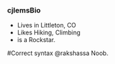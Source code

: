 ### cjlemsBio

- Lives in Littleton, CO
- Likes Hiking, Climbing
- is a Rockstar.

#Correct syntax
@rakshassa Noob.
